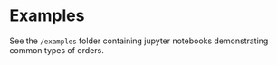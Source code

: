# Examples

See the `/examples` folder containing jupyter notebooks demonstrating common types of orders.